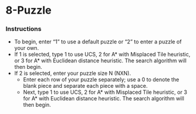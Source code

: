 # 8-Puzzle

### Instructions
* To begin, enter “1” to use a default puzzle or “2” to enter a puzzle of your own.
* If 1 is selected, type 1 to use UCS, 2 for A* with Misplaced Tile heuristic, or 3 for A* with Euclidean distance heuristic. The search algorithm will then begin.
* If 2 is selected, enter your puzzle size N (NXN).
   * Enter each row of your puzzle separately; use a 0 to denote the blank piece and separate each piece with a space.
   * Next, type 1 to use UCS, 2 for A* with Misplaced Tile heuristic, or 3 for A* with Euclidean distance heuristic. The search algorithm will then begin.

